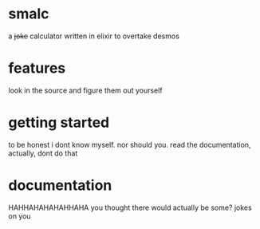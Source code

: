 # smalc
 a ~~joke~~ calculator written in elixir to overtake desmos

# features

look in the source and figure them out yourself

# getting started

to be honest i dont know myself. nor should you.
read the documentation, actually, dont do that

# documentation

HAHHAHAHAHAHHAHA you thought there would actually be some? jokes on you
